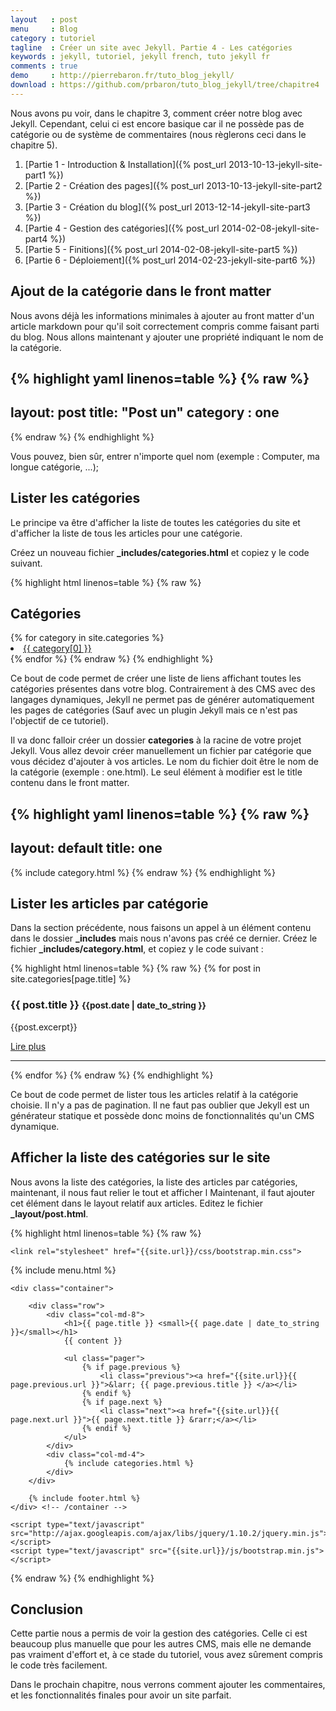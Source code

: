 ```yaml
---
layout   : post
menu     : Blog
category : tutoriel
tagline  : Créer un site avec Jekyll. Partie 4 - Les catégories
keywords : jekyll, tutoriel, jekyll french, tuto jekyll fr
comments : true
demo     : http://pierrebaron.fr/tuto_blog_jekyll/
download : https://github.com/prbaron/tuto_blog_jekyll/tree/chapitre4
---
```


Nous avons pu voir, dans le chapitre 3, comment créer notre blog avec Jekyll. Cependant, celui ci est encore basique car il ne possède pas de catégorie ou de système de commentaires (nous règlerons ceci dans le chapitre 5).

  1. [Partie 1 - Introduction & Installation]({% post_url 2013-10-13-jekyll-site-part1 %})
  2. [Partie 2 - Création des pages]({% post_url 2013-10-13-jekyll-site-part2 %})
  3. [Partie 3 - Création du blog]({% post_url 2013-12-14-jekyll-site-part3 %})
  4. [Partie 4 - Gestion des catégories]({% post_url 2014-02-08-jekyll-site-part4 %})
  5. [Partie 5 - Finitions]({% post_url 2014-02-08-jekyll-site-part5 %})
  6. [Partie 6 - Déploiement]({% post_url 2014-02-23-jekyll-site-part6 %})

## Ajout de la catégorie dans le front matter

Nous avons déjà les informations minimales à ajouter au front matter d'un article markdown pour qu'il soit correctement compris comme faisant parti du blog. Nous allons maintenant y ajouter une propriété indiquant le nom de la catégorie.

{% highlight yaml linenos=table %}
{% raw %}
---
layout: post
title:  "Post un"
category : one
---
{% endraw %}
{% endhighlight %}

Vous pouvez, bien sûr, entrer n'importe quel nom (exemple : Computer, ma longue catégorie, ...);


## Lister les catégories

Le principe va être d'afficher la liste de toutes les catégories du site et d'afficher la liste de tous les articles pour une catégorie.

Créez un nouveau fichier **_includes/categories.html** et copiez y le code suivant.

{% highlight html linenos=table %}
{% raw %}
<h2>Catégories</h2>
{% for category in site.categories %}
    <li><a href="{{site.url}}/categories/{{ category[0] }}.html">{{ category[0] }}</a></li>
{% endfor %}
{% endraw %}
{% endhighlight %}

Ce bout de code permet de créer une liste de liens affichant toutes les catégories présentes dans votre blog. Contrairement à des CMS avec des langages dynamiques, Jekyll ne permet pas de générer automatiquement les pages de catégories (Sauf avec un plugin Jekyll mais ce n'est pas l'objectif de ce tutoriel).

Il va donc falloir créer un dossier **categories** à la racine de votre projet Jekyll. Vous allez devoir créer manuellement un fichier par catégorie que vous décidez d'ajouter à vos articles. Le nom du fichier doit être le nom de la catégorie (exemple : one.html). Le seul élément à modifier est le title contenu dans le front matter.

{% highlight yaml linenos=table %}
{% raw %}
---
layout: default
title: one
---

{% include category.html %}
{% endraw %}
{% endhighlight %}

## Lister les articles par catégorie
Dans la section précédente, nous faisons un appel à un élément contenu dans le dossier **_includes** mais nous n'avons pas créé ce dernier. Créez le fichier **_includes/category.html**, et copiez y le code suivant :

{% highlight html linenos=table %}
{% raw %}
{% for post in site.categories[page.title]  %}
<div>
    <h3>{{ post.title }} <small>{{post.date | date_to_string }}</small></h3>
    <p>{{post.excerpt}}</p>
    <p><a href="{{site.url}}{{post.url}}" class="btn btn-default">Lire plus</a></p>
</div>
<hr>
{% endfor %}
{% endraw %}
{% endhighlight %}

Ce bout de code permet de lister tous les articles relatif à la catégorie choisie. Il n'y a pas de pagination. Il ne faut pas oublier que Jekyll est un générateur statique et possède donc moins de fonctionnalités qu'un CMS dynamique.


## Afficher la liste des catégories sur le site

Nous avons la liste des catégories, la liste des articles par catégories, maintenant, il nous faut relier le tout et afficher l
Maintenant, il faut ajouter cet élément dans le layout relatif aux articles. Editez le fichier **_layout/post.html**.

{% highlight html linenos=table %}
{% raw %}
<!DOCTYPE html>
<html>
<head>
    <meta charset="utf-8">
    <meta http-equiv="X-UA-Compatible" content="IE=edge,chrome=1">
    <title>{{ page.title }}</title>
    <meta name="viewport" content="width=device-width">

    <link rel="stylesheet" href="{{site.url}}/css/bootstrap.min.css">
</head>
<body>
    {% include menu.html %}

    <div class="container">

        <div class="row">
            <div class="col-md-8">
                <h1>{{ page.title }} <small>{{ page.date | date_to_string }}</small></h1>
                {{ content }}

                <ul class="pager">
                    {% if page.previous %}
                        <li class="previous"><a href="{{site.url}}{{ page.previous.url }}">&larr; {{ page.previous.title }} </a></li>
                    {% endif %}
                    {% if page.next %}
                        <li class="next"><a href="{{site.url}}{{ page.next.url }}">{{ page.next.title }} &rarr;</a></li>
                    {% endif %}
                </ul>
            </div>
            <div class="col-md-4">
                {% include categories.html %}
            </div>
        </div>

        {% include footer.html %}
    </div> <!-- /container -->

    <script type="text/javascript" src="http://ajax.googleapis.com/ajax/libs/jquery/1.10.2/jquery.min.js"></script>
    <script type="text/javascript" src="{{site.url}}/js/bootstrap.min.js"></script>
</body>
</html>
{% endraw %}
{% endhighlight %}

## Conclusion

Cette partie nous a permis de voir la gestion des catégories. Celle ci est beaucoup plus manuelle que pour les autres CMS, mais elle ne demande pas vraiment d'effort et, à ce stade du tutoriel, vous avez sûrement compris le code très facilement.

Dans le prochain chapitre, nous verrons comment ajouter les commentaires, et les fonctionnalités finales pour avoir un site parfait.

